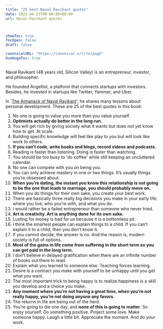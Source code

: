 ```yaml
---
title: "25 best Naval Ravikant quotes"
date: 2023-04-23T00:00:00+00:00
url: Naval-Ravikant-quotes



showToc: true
TocOpen: false
draft: false

canonicalURL: "https://canonical.url/to/page"
UseHugoToc: true
---
```


Naval Ravikant (48 years old, Silicon Valley) is an entrepreneur, investor, and philosopher. 

He founded Angellist, a platform that connects startups with investors. Besides, he invested in startups like Twitter, Yammer, and Uber. 

In '[The Almanack of Naval Ravikant](https://www.navalmanack.com/)', he shares many lessons about personal development. These are 25 of the best quotes in this book:

1. No one is going to value you more than you value yourself.
2. **Optimists actually do better in the long run.**
3. You will get rich by giving society what it wants but does not yet know how to get. At scale.
4. Building specific knowledge will feel like play to you but will look like work to others.
5. **If you can’t code, write books and blogs, record videos and podcasts.**
6. Reading is faster than listening. Doing is faster than watching.
7. You should be too busy to 'do coffee' while still keeping an uncluttered calendar.
8. No one can compete with you on being you.
9. You can only achieve mastery in one or two things. It’s usually things you’re obsessed about.
10. **When you’re dating, the instant you know this relationship is not going to be the one that leads to marriage, you should probably move on.**
11. When you do things for their own sake, you create your best work.
12. There are basically three really big decisions you make in your early life: where you live, who you’re with, and what you do.
13. I would rather be a failed entrepreneur than someone who never tried.
14. **Art is creativity. Art is anything done for its own sake.**
15. Lusting for money is bad for us because it is a bottomless pit.
16. I think the smartest people can explain things to a child. If you can’t explain it to a child, then you don’t know it.
17. If you cannot decide, the answer is no. And the reason is, modern society is full of options.
18. **Most of the gains in life come from suffering in the short term so you can get paid in the long term.**
19. I don’t believe in delayed gratification when there are an infinite number of books out there to read.
20. Explain what you learned to someone else. Teaching forces learning.
21. Desire is a contract you make with yourself to be unhappy until you get what you want.
22. The most important trick to being happy is to realize happiness is a skill you develop and a choice you make.
23. **Any moment where you’re not having a great time, when you’re not really happy, you’re not doing anyone any favors.**
24. The returns in life are being out of the herd.
25. You’re going to die one day, and **none of this is going to matter**. So enjoy yourself. Do something positive. Project some love. Make someone happy. Laugh a little bit. Appreciate the moment. And do your work.